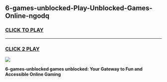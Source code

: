 
## 6-games-unblocked-Play-Unblocked-Games-Online-ngodq
<h3>
<a href="https://premium76.site?title=6-games-unblocked&ref=25A">CLICK TO PLAY</a></h3>
<hr>

<h3>
<a href="https://premium76.site?title=6-games-unblocked&ref=25A">CLICK 2 PLAY</a>
  
</h3>

<a href="https://premium76.site?title=6-games-unblocked&ref=25A"><img src="https://clearcache.store/games.png"></a>


**6-games-unblocked games unblocked: Your Gateway to Fun and Accessible Online Gaming**
